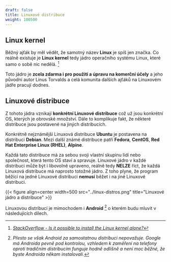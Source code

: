 ```yaml
---
draft: false
title: Linuxové distribuce
weight: 100500
---
```


## Linux kernel

Běžný ajťák by měl vědět, že samotný název **Linux** je spíš jen značka. Co reálně existuje je **Linux kernel** tedy jádro operačního systému Linux, které samo o sobě nic nedělá. [^k]

Toto jádro je **zcela zdarma i pro použití a úpravu na komerční účely** a jeho původní autor Linus Torvalds a celá komunita dalších ajťáků na Linuxovém jádře pracují dodnes.

## Linuxové distribuce

Z tohoto jádra vznikají **konkrétní Linuxové distribuce** což už jsou konkrétní OS, kterých je obrovské množství. Dále to komplikuje fakt, že některé distribuce jsou postavené na jiných distribucích.

Konkrétně nejznámější Linuxová distribuce **Ubuntu** je postavena na distribuci **Debian**. Mezi další známé distribuce patří **Fedora**, **CentOS**, **Red Hat Enterprise Linux (RHEL)**, **Alpine**. 

Každá tato distribuce má za sebou svoji vlastní skupinu lidí nebo společnost, která tento OS staví a spravuje. Linuxové jádro v každé distribuci může být i libovolně upraveno, reálně tedy **NELZE** říct, že každá Linuxová distribuce má naprosto totožné jádro. Z toho plyne, že program běžící na jedné Linuxové distribuci **nemusí** běžet i na jiné Linuxové distribuci.

{{< figure align=center width=500 src="../linux-distros.png" title="Linuxové jádro a distribuce" >}}

Linuxovou distribucí je mimochodem i **Android** [^a] o kterém budu mluvit v následujících dílech.

[^k]: *[StackOverflow - Is it possible to install the Linux kernel alone?](https://unix.stackexchange.com/questions/17122/is-it-possible-to-install-the-linux-kernel-alone)*

[^a]: *Přesto se však Android za samostatnou distribuci nepovažuje. Google má Androida pevně pod kontrolou, vzhledem k zaměření na telefony oproti tradičním distribucím funguje hodně odlišně a není moc běžné, že byste Androida někam instalovali.*

